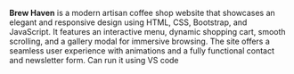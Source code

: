 

**Brew Haven** is a modern artisan coffee shop website that showcases an elegant and responsive design using HTML, CSS, Bootstrap, and JavaScript. It features an interactive menu, dynamic shopping cart, smooth scrolling, and a gallery modal for immersive browsing. The site offers a seamless user experience with animations and a fully functional contact and newsletter form.
Can run it using VS code
